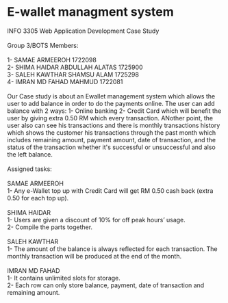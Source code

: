 # E-wallet managment system
INFO 3305 Web Application Development Case Study
<br><br>
Group 3/BOTS  Members:
<br><br>
1- SAMAE ARMEEROH 1722098
<br>
2- SHIMA HAIDAR ABDULLAH ALATAS 1725900
<br>
3- SALEH KAWTHAR SHAMSU ALAM 1725298
<br>
4- IMRAN MD FAHAD MAHMUD 1722081
<br><br>
Our Case study is about an Ewallet management system which allows the user to add balance in order to do the payments online. The user can add balance with 2 ways:
1- Online banking 
2- Credit Card which will benefit the user by giving extra 0.50 RM which every transaction. ANother point, the user also can see his transactions and  there is monthly transactions history which shows the customer his transactions through the past month which includes remaining amount, payment amount, date of transaction, and the status of
the transaction whether it's successful or unsuccessful and also the left balance.
<br><br>
Assigned tasks:
<br><br>
SAMAE ARMEEROH
<br>
1- Any e-Wallet top up with Credit Card will get RM 0.50 cash 
back (extra 0.50 for each top up).
<br><br>
SHIMA HAIDAR
<br>
1- Users are given a discount of 10% for off peak hours’ usage.
<br>
2- Compile the parts together.
<br><br>
SALEH KAWTHAR
<br>
1- The amount of the balance is always reflected for each transaction. The monthly transaction will be produced at the end of the month.
<br><br>
IMRAN MD FAHAD
<br>
1- It contains unlimited slots for storage.
<br>
2- Each row can only store balance, payment, date of transaction and remaining amount.
